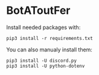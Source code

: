 # BotAToutFer

Install needed packages with:

```
pip3 install -r requirements.txt
```
You can also manualy install them:

```
pip3 install -U discord.py
pip3 install -U python-dotenv
```
